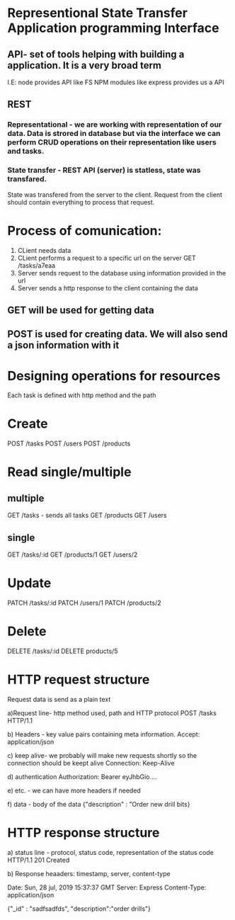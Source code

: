 # Representional State Transfer Application programming Interface

## API- set of tools helping with building a application. It is a very broad term
I.E: node provides API like FS
NPM modules like express provides us a API


## REST
### Representational - we are working with representation of our data. Data is strored in database but via the interface we can perform CRUD operations on their representation like users and tasks.

### State transfer - REST API (server) is statless, state was transfared.
State was transfered from the server to the client. Request from the client should contain everything to process that request.

# Process of comunication:
1. CLient needs data
2. CLient performs a request to a specific url on the server GET /tasks/a7eaa
3. Server sends request to the database using information provided in the url
4. Server sends a http response to the client containing the data

## GET will be used for getting data
## POST is used for creating data. We will also send a json information with it

# Designing operations for resources
Each task is defined with http method and the path

# Create 
POST /tasks
POST /users
POST /products

# Read single/multiple
## multiple
GET /tasks - sends all tasks
GET /products
GET /users

## single
GET /tasks/:id
GET /products/1
GET /users/2

# Update
PATCH /tasks/:id
PATCH /users/1
PATCH /products/2

# Delete
DELETE /tasks/:id
DELETE products/5



# HTTP request structure
Request data is send as a plain text

a)Request line- http method used, path and HTTP protocol
POST /tasks HTTP/1.1

b) Headers - key value pairs containing meta information.
Accept: application/json

c) keep alive- we probably will make new requests shortly so the connection should be keept alive
Connection: Keep-Alive

d) authentication
Authorization: Bearer eyJhbGio....

e) etc. - we can have more headers if needed

f) data - body of the data
{"description" : "Order new drill bits}


# HTTP response structure
a) status line - protocol, status code, representation of the status code
HTTP/1.1 201 Created

b) Response heaaders: timestamp, server, content-type

Date: Sun, 28 jul, 2019 15:37:37 GMT
Server: Express
Content-Type: application/json

{"_id" : "sadfsadfds", "description":"order drills"}